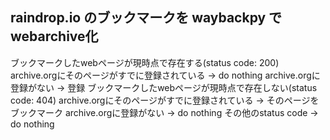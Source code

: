 ## raindrop.io のブックマークを waybackpy でwebarchive化
ブックマークしたwebページが現時点で存在する(status code: 200)
        archive.orgにそのページがすでに登録されている → do nothing
        archive.orgに登録がない → 登録
ブックマークしたwebページが現時点で存在しない(status code: 404)
        archive.orgにそのページがすでに登録されている → そのページをブックマーク
        archive.orgに登録がない → do nothing
その他のstatus code → do nothing

